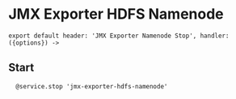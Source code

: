 
# JMX Exporter HDFS Namenode

    export default header: 'JMX Exporter Namenode Stop', handler: ({options}) ->

## Start

      @service.stop 'jmx-exporter-hdfs-namenode'
